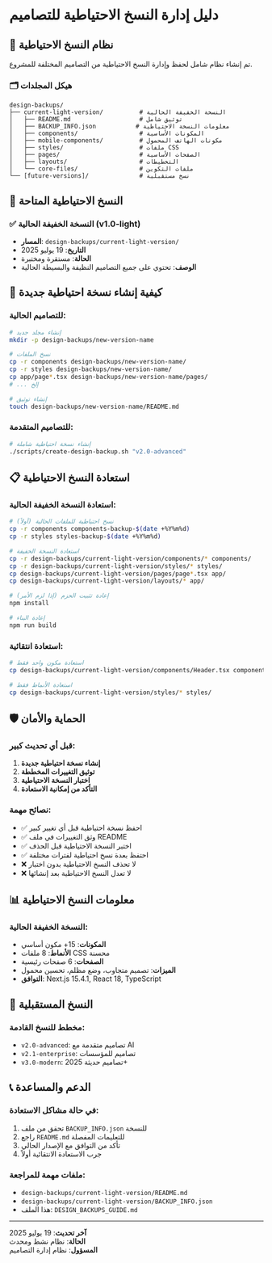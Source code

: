# دليل إدارة النسخ الاحتياطية للتصاميم

## 📁 نظام النسخ الاحتياطية

تم إنشاء نظام شامل لحفظ وإدارة النسخ الاحتياطية من التصاميم المختلفة للمشروع.

### 🗂️ هيكل المجلدات

```
design-backups/
├── current-light-version/          # النسخة الخفيفة الحالية
│   ├── README.md                   # توثيق شامل
│   ├── BACKUP_INFO.json           # معلومات النسخة الاحتياطية
│   ├── components/                 # المكونات الأساسية
│   ├── mobile-components/          # مكونات الهاتف المحمول
│   ├── styles/                     # ملفات CSS
│   ├── pages/                      # الصفحات الأساسية
│   ├── layouts/                    # التخطيطات
│   └── core-files/                 # ملفات التكوين
└── [future-versions]/              # نسخ مستقبلية
```

## 🎯 النسخ الاحتياطية المتاحة

### ✅ النسخة الخفيفة الحالية (v1.0-light)
- **المسار**: `design-backups/current-light-version/`
- **التاريخ**: 19 يوليو 2025
- **الحالة**: مستقرة ومختبرة
- **الوصف**: تحتوي على جميع التصاميم النظيفة والبسيطة الحالية

## 🔄 كيفية إنشاء نسخة احتياطية جديدة

### للتصاميم الحالية:
```bash
# إنشاء مجلد جديد
mkdir -p design-backups/new-version-name

# نسخ الملفات
cp -r components design-backups/new-version-name/
cp -r styles design-backups/new-version-name/
cp app/page*.tsx design-backups/new-version-name/pages/
# ... إلخ

# إنشاء توثيق
touch design-backups/new-version-name/README.md
```

### للتصاميم المتقدمة:
```bash
# إنشاء نسخة احتياطية شاملة
./scripts/create-design-backup.sh "v2.0-advanced"
```

## 📋 استعادة النسخ الاحتياطية

### استعادة النسخة الخفيفة الحالية:
```bash
# نسخ احتياطية للملفات الحالية (أولاً)
cp -r components components-backup-$(date +%Y%m%d)
cp -r styles styles-backup-$(date +%Y%m%d)

# استعادة النسخة الخفيفة
cp -r design-backups/current-light-version/components/* components/
cp -r design-backups/current-light-version/styles/* styles/
cp design-backups/current-light-version/pages/page*.tsx app/
cp design-backups/current-light-version/layouts/* app/

# إعادة تثبيت الحزم (إذا لزم الأمر)
npm install

# إعادة البناء
npm run build
```

### استعادة انتقائية:
```bash
# استعادة مكون واحد فقط
cp design-backups/current-light-version/components/Header.tsx components/

# استعادة الأنماط فقط
cp design-backups/current-light-version/styles/* styles/
```

## 🛡️ الحماية والأمان

### قبل أي تحديث كبير:
1. **إنشاء نسخة احتياطية جديدة**
2. **توثيق التغييرات المخططة**
3. **اختبار النسخة الاحتياطية**
4. **التأكد من إمكانية الاستعادة**

### نصائح مهمة:
- ✅ احفظ نسخة احتياطية قبل أي تغيير كبير
- ✅ وثق التغييرات في ملف README
- ✅ اختبر النسخة الاحتياطية قبل الحذف
- ✅ احتفظ بعدة نسخ احتياطية لفترات مختلفة
- ❌ لا تحذف النسخ الاحتياطية بدون اختبار
- ❌ لا تعدل النسخ الاحتياطية بعد إنشائها

## 📊 معلومات النسخ الاحتياطية

### النسخة الخفيفة الحالية:
- **المكونات**: 15+ مكون أساسي
- **الأنماط**: 8 ملفات CSS محسنة
- **الصفحات**: 6 صفحات رئيسية
- **الميزات**: تصميم متجاوب، وضع مظلم، تحسين محمول
- **التوافق**: Next.js 15.4.1, React 18, TypeScript

## 🔮 النسخ المستقبلية

### مخطط للنسخ القادمة:
- `v2.0-advanced`: تصاميم متقدمة مع AI
- `v2.1-enterprise`: تصاميم للمؤسسات
- `v3.0-modern`: تصاميم حديثة 2025+

## 📞 الدعم والمساعدة

### في حالة مشاكل الاستعادة:
1. تحقق من ملف `BACKUP_INFO.json` للنسخة
2. راجع `README.md` للتعليمات المفصلة
3. تأكد من التوافق مع الإصدار الحالي
4. جرب الاستعادة الانتقائية أولاً

### ملفات مهمة للمراجعة:
- `design-backups/current-light-version/README.md`
- `design-backups/current-light-version/BACKUP_INFO.json`
- هذا الملف: `DESIGN_BACKUPS_GUIDE.md`

---

**آخر تحديث**: 19 يوليو 2025  
**الحالة**: نظام نشط ومحدث  
**المسؤول**: نظام إدارة التصاميم 